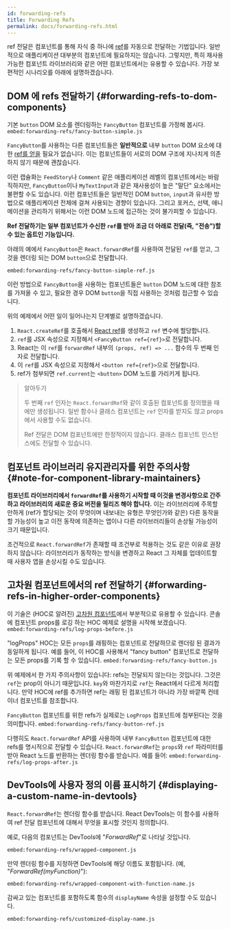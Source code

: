 ```yaml
---
id: forwarding-refs
title: Forwarding Refs
permalink: docs/forwarding-refs.html
---
```


ref 전달은 컴포넌트를 통해 자식 중 하나에 [ref](/docs/refs-and-the-dom.html)를 자동으로 전달하는 기법입니다. 일반적으로 애플리케이션 대부분의 컴포넌트에 필요하지는 않습니다. 그렇지만, 특히 재사용 가능한 컴포넌트 라이브러리와 같은 어떤 컴포넌트에서는 유용할 수 있습니다. 가장 보편적인 시나리오를 아래에 설명하겠습니다.

## DOM 에 refs 전달하기 {#forwarding-refs-to-dom-components}

기본 `button` DOM 요소를 렌더링하는 `FancyButton` 컴포넌트를 가정해 봅시다.
`embed:forwarding-refs/fancy-button-simple.js`

`FancyButton`를 사용하는 다른 컴포넌트들은 **일반적으로** 내부 `button` DOM 요소에 대한 [ref를 얻을](/docs/refs-and-the-dom.html) 필요가 없습니다. 이는 컴포넌트들이 서로의 DOM 구조에 지나치게 의존하지 않기 때문에 괜찮습니다.

이런 캡슐화는 `FeedStory`나 `Comment` 같은 애플리케이션 레벨의 컴포넌트에서는 바람직하지만, `FancyButton`이나 `MyTextInput`과 같은 재사용성이 높은 "말단" 요소에서는 불편할 수도 있습니다. 이런 컴포넌트들은 일반적인 DOM `button`, `input`과 유사한 방법으로 애플리케이션 전체에 걸쳐 사용되는 경향이 있습니다. 그리고 포커스, 선택, 애니메이션을 관리하기 위해서는 이런 DOM 노드에 접근하는 것이 불가피할 수 있습니다.

**Ref 전달하기는 일부 컴포넌트가 수신한 `ref`를 받아 조금 더 아래로 전달(즉, "전송")할 수 있는 옵트인 기능입니다.**

아래의 예에서 `FancyButton`은 `React.forwardRef`를 사용하여 전달된 `ref`를 얻고, 그것을 렌더링 되는 DOM `button`으로 전달합니다.

`embed:forwarding-refs/fancy-button-simple-ref.js`

이런 방법으로 `FancyButton`을 사용하는 컴포넌트들은 `button` DOM 노드에 대한 참조를 가져올 수 있고, 필요한 경우 DOM `button`을 직접 사용하는 것처럼 접근할 수 있습니다.

위의 예제에서 어떤 일이 일어나는지 단계별로 설명하겠습니다. 

1. `React.createRef`를 호출해서 [React ref](/docs/refs-and-the-dom.html)를 생성하고 `ref` 변수에 할당합니다.
1. `ref`를 JSX 속성으로 지정해서 `<FancyButton ref={ref}>`로 전달합니다.
1. React는 이 `ref`를 `forwardRef` 내부의 `(props, ref) => ...` 함수의 두 번째 인자로 전달합니다.
1. 이 `ref`를 JSX 속성으로 지정해서 `<button ref={ref}>`으로 전달합니다.
1. ref가 첨부되면 `ref.current`는 `<button>` DOM 노드를 가리키게 됩니다.

>알아두기
>
>두 번째 `ref` 인자는 `React.forwardRef`와 같이 호출된 컴포넌트를 정의했을 때에만 생성됩니다. 일반 함수나 클래스 컴포넌트는 `ref` 인자를 받지도 않고 props에서 사용할 수도 없습니다.
>
>Ref 전달은 DOM 컴포넌트에만 한정적이지 않습니다. 클래스 컴포넌트 인스턴스에도 전달할 수 있습니다. 

## 컴포넌트 라이브러리 유지관리자를 위한 주의사항 {#note-for-component-library-maintainers}

**컴포넌트 라이브러리에서 `forwardRef`를 사용하기 시작할 때 이것을 변경사항으로 간주하고 라이브러리의 새로운 중요 버전을 릴리즈 해야 합니다.** 이는 라이브러리에 주목할 만하게 (ref가 할당되는 것이 무엇이며 내보내는 유형은 무엇인가와 같은) 다른 동작을 할 가능성이 높고 이전 동작에 의존하는 앱이나 다른 라이브러리들이 손상될 가능성이 크기 때문입니다.

조건적으로 `React.forwardRef`가 존재할 때 조건부로 적용하는 것도 같은 이유로 권장하지 않습니다: 라이브러리가 동작하는 방식을 변경하고 React 그 자체를 업데이트할 때 사용자 앱을 손상시킬 수도 있습니다.

## 고차원 컴포넌트에서의 ref 전달하기 {#forwarding-refs-in-higher-order-components}

이 기술은 (HOC로 알려진) [고차원 컴포넌트](/docs/higher-order-components.html)에서 부분적으로 유용할 수 있습니다. 콘솔에 컴포넌트 props를 로깅 하는 HOC 예제로 설명을 시작해 보겠습니다.
`embed:forwarding-refs/log-props-before.js`

"logProps" HOC는 모든 `props`를 래핑하는 컴포넌트로 전달하므로 렌더링 된 결과가 동일하게 됩니다. 예를 들어, 이 HOC를 사용해서 "fancy button" 컴포넌트로 전달하는 모든 props를 기록 할 수 있습니다.
`embed:forwarding-refs/fancy-button.js`

위 예제에서 한 가지 주의사항이 있습니다: refs는 전달되지 않는다는 것입니다. 그것은 `ref`는 prop이 아니기 때문입니다. `key`와 마찬가지로 `ref`는 React에서 다르게 처리합니다. 만약 HOC에 ref를 추가하면 ref는 래핑 된 컴포넌트가 아니라 가장 바깥쪽 컨테이너 컴포넌트를 참조합니다.

`FancyButton` 컴포넌트를 위한 refs가 실제로는 `LogProps` 컴포넌트에 첨부된다는 것을 의미합니다.
`embed:forwarding-refs/fancy-button-ref.js`

다행히도 `React.forwardRef` API를 사용하여 내부 `FancyButton` 컴포넌트에 대한 refs를 명시적으로 전달할 수 있습니다. `React.forwardRef`는 `props`와 `ref` 파라미터를 받아 React 노드를 반환하는 렌더링 함수를 받습니다. 예를 들어:
`embed:forwarding-refs/log-props-after.js`

## DevTools에 사용자 정의 이름 표시하기 {#displaying-a-custom-name-in-devtools}

`React.forwardRef`는 렌더링 함수를 받습니다. React DevTools는 이 함수를 사용하여 ref 전달 컴포넌트에 대해서 무엇을 표시할 것인지 정의합니다.

예로, 다음의 컴포넌트는 DevTools에 "*ForwardRef*"로 나타날 것입니다.

`embed:forwarding-refs/wrapped-component.js`

만약 렌더링 함수를 지정하면 DevTools에 해당 이름도 포함됩니다. (예, "*ForwardRef(myFunction)*"):

`embed:forwarding-refs/wrapped-component-with-function-name.js`

감싸고 있는 컴포넌트를 포함하도록 함수의 `displayName` 속성을 설정할 수도 있습니다.

`embed:forwarding-refs/customized-display-name.js`
